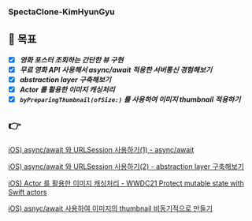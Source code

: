 ### SpectaClone-KimHyunGyu

## 🐓 목표
- [x] ***영화 포스터 조회하는 간단한 뷰 구현***
- [x] ***무료 영화 API 사용해서 async/await 적용한 서버통신 경험해보기***
- [x] ***abstraction layer 구축해보기***
- [x] ***Actor 를 활용한 이미지 캐싱처리*** 
- [x] ***`byPreparingThumbnail(ofSize:)` 를 사용하여 이미지 thumbnail 적용하기*** 

## 👉

[iOS) async/await 와 URLSession 사용하기(1) - async/await](https://github.com/28th-SOPT-iOS-CloneCoding/SpectaClone-KimHyunGyu/issues/3)

[iOS) async/await 와 URLSession 사용하기(2) - abstraction layer 구축해보기](https://github.com/28th-SOPT-iOS-CloneCoding/SpectaClone-KimHyunGyu/issues/5)

[iOS) Actor 를 활용한 이미지 캐싱처리 - WWDC21 Protect mutable state with Swift actors](https://github.com/28th-SOPT-iOS-CloneCoding/SpectaClone-KimHyunGyu/issues/9)

[iOS) asnyc/await 사용하여 이미지의 thumbnail 비동기적으로 만들기](https://gyuios.tistory.com/191)
